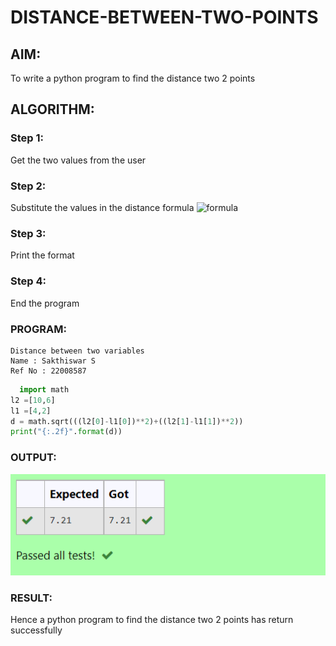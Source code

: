 # DISTANCE-BETWEEN-TWO-POINTS

## AIM:
To write a python program to find the distance two 2 points
## ALGORITHM:
### Step 1: 
Get the two values from the user
### Step 2: 
Substitute the values in the distance formula 
![formula](formula.JPG)
### Step 3: 
Print the format 
### Step 4: 
End the program
 
### PROGRAM:
```
Distance between two variables
Name : Sakthiswar S
Ref No : 22008587
```
```python
  import math
l2 =[10,6]
l1 =[4,2]
d = math.sqrt(((l2[0]-l1[0])**2)+((l2[1]-l1[1])**2))
print("{:.2f}".format(d))
```

### OUTPUT:
![model](output.png)


### RESULT:
Hence a python program to find the distance two 2 points has return successfully
